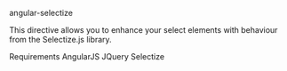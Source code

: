 angular-selectize

This directive allows you to enhance your select elements with behaviour from the Selectize.js library.

Requirements
AngularJS
JQuery
Selectize
